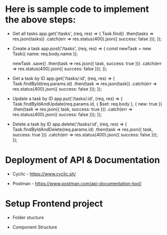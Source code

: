 # Here is sample code to implement the above steps:

- Get all tasks
app.get('/tasks', (req, res) => {
  Task.find()
    .then(tasks => res.json(tasks))
    .catch(err => res.status(400).json({ success: false }));
}); 

- Create a task
app.post('/tasks', (req, res) => {
  const newTask = new Task({
    name: req.body.name
  });

  newTask
    .save()
    .then(task => res.json({ task, success: true }))
    .catch(err => res.status(400).json({ success: false }));
});

- Get a task by ID
app.get('/tasks/:id', (req, res) => {
  Task.findById(req.params.id)
    .then(task => res.json(task))
    .catch(err => res.status(400).json({ success: false }));
});

- Update a task by ID
app.put('/tasks/:id', (req, res) => {
  Task.findByIdAndUpdate(req.params.id, { $set: req.body }, { new: true })
    .then(task => res.json({ task, success: true }))
    .catch(err => res.status(400).json({ success: false }));
});

- Delete a task by ID
app.delete('/tasks/:id', (req, res) => {
  Task.findByIdAndDelete(req.params.id)
    .then(task => res.json({ task, success: true }))
    .catch(err => res.status(400).json({ success: false }));
});

# Deployment of API & Documentation

- Cyclic - https://www.cyclic.sh/

- Postman - https://www.postman.com/api-documentation-tool/ 

# Setup Frontend project

- Folder stucture

- Component Structure